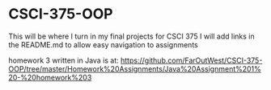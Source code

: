 # CSCI-375-OOP
This will be where  I turn in my final projects for CSCI 375 I will add links in the README.md to allow easy navigation to assignments

homework 3 written in Java is at: https://github.com/FarOutWest/CSCI-375-OOP/tree/master/Homework%20Assignments/Java%20Assignment%201%20-%20homework%203
